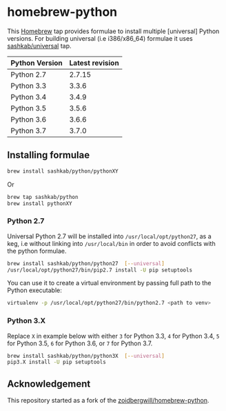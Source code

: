 # homebrew-python

This [Homebrew](http://brew.sh) tap provides formulae to install multiple [universal] Python versions. For building universal (i.e i386/x86_64) formulae it uses [sashkab/universal](https://github.com/sashkab/homebrew-universal) tap.

Python Version | Latest revision
---------------|----------------
Python 2.7     | 2.7.15
Python 3.3     | 3.3.6
Python 3.4     | 3.4.9
Python 3.5     | 3.5.6
Python 3.6     | 3.6.6
Python 3.7     | 3.7.0

## Installing formulae

```bash
brew install sashkab/python/pythonXY
```

Or

```bash
brew tap sashkab/python
brew install pythonXY
```

### Python 2.7

Universal Python 2.7 will be installed into `/usr/local/opt/python27`, as a keg, i.e without linking into `/usr/local/bin` in order to avoid conflicts with the python formulae.

```bash
brew install sashkab/python/python27  [--universal]
/usr/local/opt/python27/bin/pip2.7 install -U pip setuptools
```

You can use it to create a virtual environment by passing full path to the Python executable:

```bash
virtualenv -p /usr/local/opt/python27/bin/python2.7 <path to venv>
```

### Python 3.X

Replace `X` in example below with either `3` for Python 3.3, `4` for Python 3.4, `5` for Python 3.5, `6` for Python 3.6, or `7` for Python 3.7.

```bash
brew install sashkab/python/python3X  [--universal]
pip3.X install -U pip setuptools
```

## Acknowledgement

This repository started as a fork of the [zoidbergwill/homebrew-python][1].

[1]: https://github.com/zoidbergwill/homebrew-python
